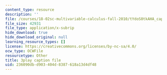 ```yaml
---
content_type: resource
description: ''
file: /courses/18-02sc-multivariable-calculus-fall-2010/tYdoS0tkAHA_captions.vtt
file_size: 42931
file_type: application/x-subrip
hide_download: true
hide_download_original: null
learning_resource_types: []
license: https://creativecommons.org/licenses/by-nc-sa/4.0/
ocw_type: OCWFile
resourcetype: Other
title: 3play caption file
uid: 236090db-d903-404d-8387-618a13d4df48
---
```

